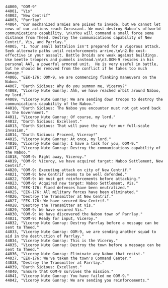 ﻿```text
44000, "OOM-9"
44001, "Vis"
44002, "New Centrif"
44003, "Parrlay"
44004, "Our mechanized armies are poised to invade, but we cannot let news of our actions reach Coruscant. We must destroy Naboo's offworld communications capability. \n\nYou will command a small force some distance from Theed. Destroy the communications capability of New Centrif, Vis, and Parrlay."
44005, "1. Your small battalion isn't prepared for a vigorous attack.  Seek alternate paths until reinforcements arrive.\n\n2.Be cost-effective in your assault. Battle Droids are weak against buildings. Use beetle troopers and pummels instead.\n\n3.OOM-9 resides in his personal AAT, a powerful armored unit.  He is very useful in battle, but he should be removed from the conflict if he takes too much damage."
44006, "EEK-176: OOM-9, we are commencing flanking maneuvers on the Naboo."
44007, "Darth Sidious: Why do you summon me, Viceroy?"
44008, "Viceroy Nute Gunray: Ahh, we have reached orbit around Naboo, my lord."
44009, "Viceroy Nute Gunray: We are sending down troops to destroy the communications capability of the Naboo."
44010, "Darth Sidious: The Naboo you encounter must not get word back to the Government."
44011, "Viceroy Nute Gunray: Of course, my lord."
44012, "Darth Sidious: Excellent."
44013, "Darth Sidious: That will pave the way for our full-scale invasion."
44014, "Darth Sidious: Proceed, Viceroy!"
44015, "Viceroy Nute Gunray: At once, my lord."
44016, "Viceroy Nute Gunray: I have a task for you, OOM-9."
44017, "Viceroy Nute Gunray: Destroy the communications capability of the Naboo."
44018, "OOM-9: Right away, Viceroy."
44019, "OOM-9: Viceroy, we have acquired target: Naboo Settlement, New Centrif."
44020, "OOM-9: Executing attack on city of New Centrif."
44021, "OOM-9: New Centrif seems to be well defended."
44022, "OOM-9: We must get reinforcements before attacking."
44023, "OOM-9: Acquired new target: Naboo Settlement, Vis."
44024, "EEK-176: Fixed defenses have been neutralized."
44025, "EEK-176: All military forces have been eliminated."
44026, "Destroy the Transmitter at New Centrif."
44027, "EEK-176: We have secured New Centrif."
44028, "Destroy the Transmitter at Vis."
44029, "OOM-9: We have secured Vis."
44030, "OOM-9: We have discovered the Naboo town of Parrlay."
44031, "OOM-9: Ready for input, Viceroy."
44032, "Viceroy Nute Gunray: Destroy Parrlay before a message can be sent to Theed."
44033, "Viceroy Nute Gunray: OOM-9, we are sending another squad to aid in the destruction of Parrlay."
44034, "Viceroy Nute Gunray: This is the Viceroy."
44035, "Viceroy Nute Gunray: Destroy the town before a message can be sent to Theed."
44036, "Viceroy Nute Gunray: Eliminate any Naboo that resist."
44037, "EEK-176: We've taken the town's Command Center."
44038, "Destroy the Transmitter at Parrlay."
44039, "Darth Sidious: Excellent."
44040, "Ensure that OOM-9 survives the mission."
44041, "Viceroy Nute Gunray: You have failed me OOM-9."
44042, "Viceroy Nute Gunray: We are sending you reinforcements."
```